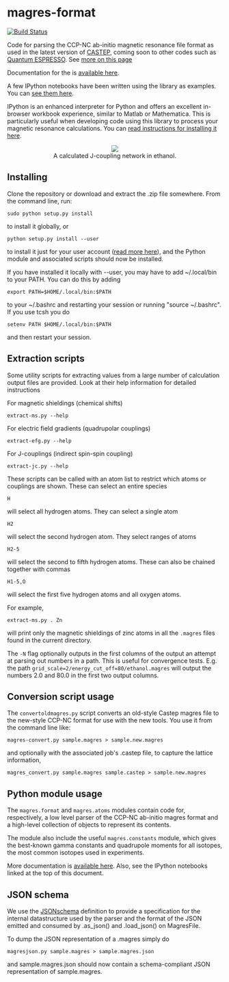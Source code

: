 magres-format
=============

[![Build Status](https://travis-ci.org/tfgg/magres-format.svg?branch=master)](https://travis-ci.org/tfgg/magres-format)

Code for parsing the CCP-NC ab-initio magnetic resonance file format as used in the latest version of [CASTEP](http://www.castep.org), coming soon to other codes such as [Quantum ESPRESSO](http://www.quantum-espresso.org). See [more on this page](http://www.ccpnc.ac.uk/pmwiki.php/CCPNC/Fileformat)

Documentation for the is [available here](http://tfgg.me/magres-python/).

A few IPython notebooks have been written using the library as examples. You can [see them here](https://github.com/tfgg/magres-format/tree/master/notebooks).

IPython is an enhanced interpreter for Python and offers an excellent in-browser workbook experience,
similar to Matlab or Mathematica. This is particularly useful when developing code using this library
to process your magnetic resonance calculations. You can [read instructions for installing it here](http://ipython.org/install.html).

<p align="center">
  <img src='https://github.com/tfgg/magres-format/raw/master//samples/ethanol.png' /><br/>
  A calculated J-coupling network in ethanol.
</p>

Installing
----------

Clone the repository or download and extract the .zip file somewhere. From the command line, run:

    sudo python setup.py install
    
to install it globally, or

    python setup.py install --user
    
to install it just for your user account ([read more here](http://docs.python.org/2/install/#alternate-installation)), and the Python module and associated scripts should now be installed.

If you have installed it locally with --user, you may have to add ~/.local/bin to your PATH. You can do this by adding

    export PATH=$HOME/.local/bin:$PATH
    
to your ~/.bashrc and restarting your session or running "source ~/.bashrc". If you use tcsh you do

    setenv PATH $HOME/.local/bin:$PATH
    
and then restart your session.

Extraction scripts
------------------

Some utility scripts for extracting values from a large number of calculation output files are provided. Look at their help information for detailed instructions

For magnetic shieldings (chemical shifts)

    extract-ms.py --help
    
For electric field gradients (quadrupolar couplings)
    
    extract-efg.py --help

For J-couplings (indirect spin-spin coupling)

    extract-jc.py --help

These scripts can be called with an atom list to restrict which atoms or couplings are shown. These can select an entire species

    H
    
will select all hydrogen atoms. They can select a single atom

    H2
    
will select the second hydrogen atom. They select ranges of atoms

    H2-5
    
will select the second to fifth hydrogen atoms. These can also be chained together with commas

    H1-5,O
    
will select the first five hydrogen atoms and all oxygen atoms.

For example,

    extract-ms.py . Zn

will print only the magnetic shieldings of zinc atoms in all the `.magres` files found in the current directory.

The `-N` flag optionally outputs in the first columns of the output an attempt at parsing out numbers in a path. This is useful for convergence tests. E.g. the path `grid_scale=2/energy_cut_off=80/ethanol.magres` will output the numbers 2.0 and 80.0 in the first two output columns.

Conversion script usage
-----------------------

The `convertoldmagres.py` script converts an old-style Castep magres file to the new-style CCP-NC format for use with the new tools. You use it from the command line like:

    magres-convert.py sample.magres > sample.new.magres

and optionally with the associated job's .castep file, to capture the lattice information,

    magres_convert.py sample.magres sample.castep > sample.new.magres

Python module usage
-------------------

The `magres.format` and `magres.atoms` modules contain code for, respectively, a low level parser of the CCP-NC ab-initio magres format and a high-level collection of objects to represent its contents.

The module also include the useful `magres.constants` module, which gives the best-known gamma constants and quadrupole moments for all isotopes, the most common isotopes used in experiments.

More documentation is [available here](http://tfgg.github.io/magres-format/build/html/). Also, see the IPython notebooks linked at the top of this document.

JSON schema
-----------

We use the [JSONschema](http://json-schema.org/) definition to provide a specification for the internal datastructure used by the parser and the format of the JSON emitted and consumed by .as_json() and .load_json() on MagresFile.

To dump the JSON representation of a .magres simply do

    magresjson.py sample.magres > sample.magres.json

and sample.magres.json should now contain a schema-compliant JSON representation of sample.magres.
